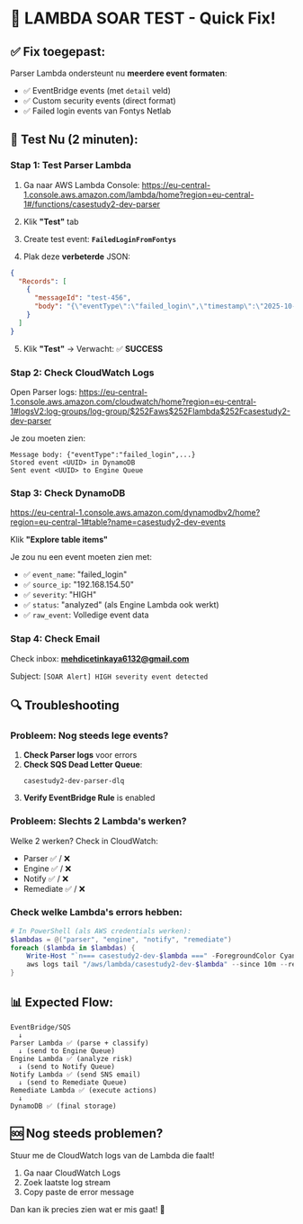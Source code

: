 # 🧪 LAMBDA SOAR TEST - Quick Fix!

## ✅ Fix toegepast:
Parser Lambda ondersteunt nu **meerdere event formaten**:
- ✅ EventBridge events (met `detail` veld)
- ✅ Custom security events (direct format)
- ✅ Failed login events van Fontys Netlab

## 🚀 Test Nu (2 minuten):

### Stap 1: Test Parser Lambda

1. Ga naar AWS Lambda Console:
   https://eu-central-1.console.aws.amazon.com/lambda/home?region=eu-central-1#/functions/casestudy2-dev-parser

2. Klik **"Test"** tab

3. Create test event: **`FailedLoginFromFontys`**

4. Plak deze **verbeterde** JSON:

```json
{
  "Records": [
    {
      "messageId": "test-456",
      "body": "{\"eventType\":\"failed_login\",\"timestamp\":\"2025-10-22T09:00:00Z\",\"sourceIP\":\"192.168.154.50\",\"username\":\"admin\",\"attemptCount\":5,\"service\":\"SSH\",\"severity\":\"HIGH\",\"source\":\"fontys-netlab\",\"description\":\"5 failed SSH login attempts from Fontys Netlab\"}"
    }
  ]
}
```

5. Klik **"Test"** → Verwacht: ✅ **SUCCESS**

### Stap 2: Check CloudWatch Logs

Open Parser logs:
https://eu-central-1.console.aws.amazon.com/cloudwatch/home?region=eu-central-1#logsV2:log-groups/log-group/$252Faws$252Flambda$252Fcasestudy2-dev-parser

Je zou moeten zien:
```
Message body: {"eventType":"failed_login",...}
Stored event <UUID> in DynamoDB
Sent event <UUID> to Engine Queue
```

### Stap 3: Check DynamoDB

https://eu-central-1.console.aws.amazon.com/dynamodbv2/home?region=eu-central-1#table?name=casestudy2-dev-events

Klik **"Explore table items"**

Je zou nu een event moeten zien met:
- ✅ `event_name`: "failed_login"
- ✅ `source_ip`: "192.168.154.50"
- ✅ `severity`: "HIGH"  
- ✅ `status`: "analyzed" (als Engine Lambda ook werkt)
- ✅ `raw_event`: Volledige event data

### Stap 4: Check Email

Check inbox: **mehdicetinkaya6132@gmail.com**

Subject: `[SOAR Alert] HIGH severity event detected`

## 🔍 Troubleshooting

### Probleem: Nog steeds lege events?

1. **Check Parser logs** voor errors
2. **Check SQS Dead Letter Queue**:
   ```
   casestudy2-dev-parser-dlq
   ```
3. **Verify EventBridge Rule** is enabled

### Probleem: Slechts 2 Lambda's werken?

Welke 2 werken? Check in CloudWatch:
- Parser ✅ / ❌
- Engine ✅ / ❌  
- Notify ✅ / ❌
- Remediate ✅ / ❌

### Check welke Lambda's errors hebben:

```powershell
# In PowerShell (als AWS credentials werken):
$lambdas = @("parser", "engine", "notify", "remediate")
foreach ($lambda in $lambdas) {
    Write-Host "`n=== casestudy2-dev-$lambda ===" -ForegroundColor Cyan
    aws logs tail "/aws/lambda/casestudy2-dev-$lambda" --since 10m --region eu-central-1
}
```

## 📊 Expected Flow:

```
EventBridge/SQS 
  ↓
Parser Lambda ✅ (parse + classify)
  ↓ (send to Engine Queue)
Engine Lambda ✅ (analyze risk)
  ↓ (send to Notify Queue)  
Notify Lambda ✅ (send SNS email)
  ↓ (send to Remediate Queue)
Remediate Lambda ✅ (execute actions)
  ↓
DynamoDB ✅ (final storage)
```

## 🆘 Nog steeds problemen?

Stuur me de CloudWatch logs van de Lambda die faalt!

1. Ga naar CloudWatch Logs
2. Zoek laatste log stream
3. Copy paste de error message

Dan kan ik precies zien wat er mis gaat! 🔧
